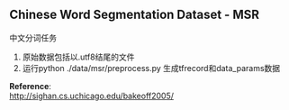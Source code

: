 ## Chinese Word Segmentation Dataset - MSR

中文分词任务

1. 原始数据包括以.utf8结尾的文件
2. 运行python ./data/msr/preprocess.py 生成tfrecord和data_params数据

**Reference**:   
<http://sighan.cs.uchicago.edu/bakeoff2005/>